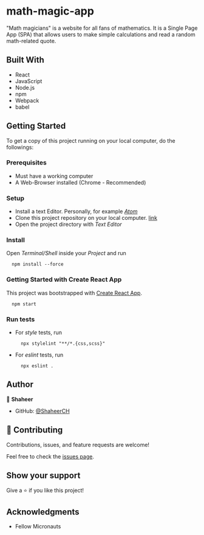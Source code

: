 # math-magic-app

"Math magicians" is a website for all fans of mathematics. It is a Single Page App (SPA) that allows users to make simple calculations and read a random math-related quote.

## Built With

- React
- JavaScript
- Node.js
- npm
- Webpack
- babel

## Getting Started

To get a copy of this project running on your local computer, do the followings:

### Prerequisites

- Must have a working computer
- A Web-Browser installed (Chrome - Recommended)

### Setup

- Install a text Editor. Personally, for example [_Atom_](https://atom.io/)
- Clone this project repository on your local computer. [link](https://github.com/petushka1/Leaderboard.git)
- Open the project directory with _Text Editor_

### Install

Open _Terminal/Shell_ inside your _Project_ and run

```
  npm install --force
```

### Getting Started with Create React App

This project was bootstrapped with [Create React App](https://github.com/facebook/create-react-app).

```
  npm start
```

### Run tests

- For _style_ tests, run
  ```
    npx stylelint "**/*.{css,scss}"
  ```
- For _eslint_ tests, run
  ```
    npx eslint .
  ```

## Author

👤 **Shaheer**

- GitHub: [@ShaheerCH](https://github.com/ShaheerCH)

## 🤝 Contributing

Contributions, issues, and feature requests are welcome!

Feel free to check the [issues page](../../issues/).

## Show your support

Give a ⭐️ if you like this project!

## Acknowledgments

- Fellow Micronauts
